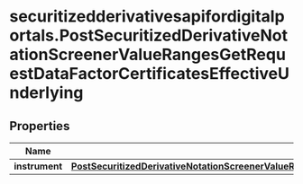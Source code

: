 # securitizedderivativesapifordigitalportals.PostSecuritizedDerivativeNotationScreenerValueRangesGetRequestDataFactorCertificatesEffectiveUnderlying

## Properties

Name | Type | Description | Notes
------------ | ------------- | ------------- | -------------
**instrument** | [**PostSecuritizedDerivativeNotationScreenerValueRangesGetRequestDataFactorCertificatesEffectiveUnderlyingInstrument**](PostSecuritizedDerivativeNotationScreenerValueRangesGetRequestDataFactorCertificatesEffectiveUnderlyingInstrument.md) |  | [optional] 


